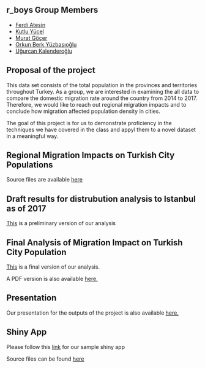 ## r_boys Group Members
* [Ferdi Ateşin](https://mef-bda503.github.io/pj18-ferdiatesin/)
* [Kutlu Yücel](https://mef-bda503.github.io/pj18-kkyucel/)
* [Murat Göçer](https://mef-bda503.github.io/pj18-mrtgocer/)
* [Orkun Berk Yüzbaşıoğlu](https://mef-bda503.github.io/pj18-orkunberkyuzbasioglu/)
* [Uğurcan Kalenderoğlu](https://mef-bda503.github.io/pj18-ukalender/)

## Proposal of the project

This data set consists of the total population in the provinces and territories throughout Turkey. As a group, we are interested in examining the all data to compare the domestic migration rate  around the country from 2014 to 2017. Therefore, we would like to reach out regional migration impacts and to conclude how migration affected population density in cities.

The goal of this project is for us to demonstrate proficiency in the techniques we have covered in the class and appyl them to a novel dataset in a meaningful way.


## Regional Migration Impacts on Turkish City Populations

Source files are available [here](https://github.com/MEF-BDA503/gpj18-r_boys/tree/master/source_files)

## Draft results for distrubution analysis to Istanbul as of 2017

[This](https://mef-bda503.github.io/gpj18-r_boys/initial_analysis.html) is a preliminary version of our analysis

## Final Analysis of Migration Impact on Turkish City Population

[This](https://mef-bda503.github.io/gpj18-r_boys/final_analysis.html) is a final version of our analysis.

A PDF version is also available [here.](https://mef-bda503.github.io/gpj18-r_boys/final_rep.pdf)

## Presentation

Our presentation for the outputs of the project is also available [here.](https://mef-bda503.github.io/gpj18-r_boys/presentation.html)

## Shiny App

Please follow this [link](https://rboys.shinyapps.io/shiny/) for our sample shiny app

Source files can be found [here](https://github.com/MEF-BDA503/gpj18-r_boys/tree/master/shiny)
